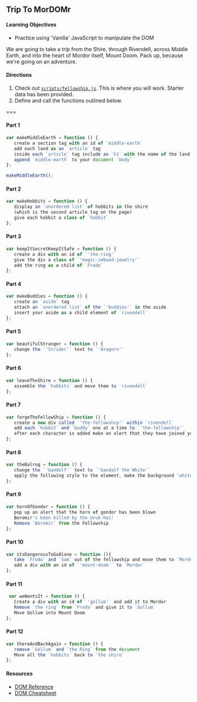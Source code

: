 ## Trip To MorDOMr

#### Learning Objectives

- Practice using 'Vanilla' JavaScript to manipulate the DOM

We are going to take a trip from the Shire, through Rivendell, across Middle
Earth, and into the heart of Mordor itself, Mount Doom. Pack up, because we're
going on an adventure.


#### Directions

1. Check out [`scripts/fellowship.js`](scripts/fellowship.js). This is where you will work. Starter data has been provided.
2. Define and call the functions outlined below.

===

#### Part 1

```js
var makeMiddleEarth = function () {
   create a section tag with an id of `middle-earth`
   add each land as an `article` tag
   inside each `article` tag include an `h1` with the name of the land
   append `middle-earth` to your document `body`
};

makeMiddleEarth();
```

#### Part 2
```js
var makeHobbits = function () {
   display an `unordered list` of hobbits in the shire 
   (which is the second article tag on the page)
   give each hobbit a class of `hobbit`
};
```

#### Part 3
```js
var keepItSecretKeepItSafe = function () {
   create a div with an id of `'the-ring'`
   give the div a class of `'magic-imbued-jewelry'`
   add the ring as a child of `Frodo`
};
```

#### Part 4

```js
var makeBuddies = function () {
   create an `aside` tag
   attach an `unordered list` of the `'buddies'` in the aside
   insert your aside as a child element of `rivendell`
};
```

#### Part 5

```js
var beautifulStranger = function () {
   change the `'Strider'` text to `'Aragorn'`
};
```

#### Part 6
```js
var leaveTheShire = function () {
   assemble the `hobbits` and move them to `rivendell`
};
```

#### Part 7

```js
var forgeTheFellowShip = function () {
   create a new div called `'the-fellowship'` within `rivendell`
   add each `hobbit` and `buddy` one at a time to `'the-fellowship'`
   after each character is added make an alert that they have joined your party
};
```

#### Part 8

```js
var theBalrog = function () {
   change the `'Gandalf'` text to `'Gandalf the White'`
   apply the following style to the element, make the background 'white', add a grey border
};
```

#### Part 9
```js
var hornOfGondor = function () {
   pop up an alert that the horn of gondor has been blown
   Boromir's been killed by the Uruk-hai!
   Remove `Boromir` from the Fellowship
};
```

#### Part 10
```js
var itsDangerousToGoAlone = function (){
   take `Frodo` and `Sam` out of the fellowship and move them to `Mordor`
   add a div with an id of `'mount-doom'` to `Mordor`
};
```

#### Part 11
```js
 var weWantsIt = function () {
   Create a div with an id of `'gollum'` and add it to Mordor
   Remove `the ring` from `Frodo` and give it to `Gollum`
   Move Gollum into Mount Doom
};
```

#### Part 12
```js
var thereAndBackAgain = function () {
   remove `Gollum` and `the Ring` from the document
   Move all the `hobbits` back to `the shire`
};
```


#### Resources

- [DOM Reference](https://developer.mozilla.org/en-US/docs/DOM/DOM_Reference)
- [DOM Cheatsheet](http://christianheilmann.com/stuff/JavaScript-DOM-Cheatsheet.pdf)

